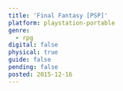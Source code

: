 ```yaml
---
title: 'Final Fantasy [PSP]'
platform: playstation-portable
genre:
  - rpg
digital: false
physical: true
guide: false
pending: false
posted: 2015-12-16
---
```

